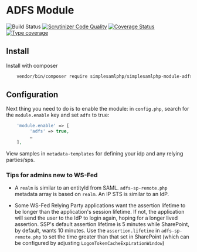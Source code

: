 # ADFS Module

![Build Status](https://github.com/simplesamlphp/simplesamlphp-module-adfs/actions/workflows/php.yml/badge.svg)
[![Scrutinizer Code Quality](https://scrutinizer-ci.com/g/simplesamlphp/simplesamlphp-module-adfs/badges/quality-score.png?b=master)](https://scrutinizer-ci.com/g/simplesamlphp/simplesamlphp-module-adfs/?branch=master)
[![Coverage Status](https://codecov.io/gh/simplesamlphp/simplesamlphp-module-adfs/branch/master/graph/badge.svg)](https://codecov.io/gh/simplesamlphp/simplesamlphp-module-adfs)
[![Type coverage](https://shepherd.dev/github/simplesamlphp/simplesamlphp-module-adfs/coverage.svg)](https://shepherd.dev/github/simplesamlphp/simplesamlphp-module-adfs)

## Install

Install with composer

```bash
    vendor/bin/composer require simplesamlphp/simplesamlphp-module-adfs
```

## Configuration

Next thing you need to do is to enable the module: in
 `config.php`, search for the `module.enable` key and set `adfs` to true:

 ```php
     'module.enable' => [
          'adfs' => true,
          …
     ],
 ```

View samples in `metadata-templates` for defining your idp and any relying
parties/sps.

### Tips for admins new to WS-Fed

* A `realm` is similar to an entityId from SAML. `adfs-sp-remote.php` metadata
  array is based on `realm`. An IP STS is similar to an IdP.

* Some WS-Fed Relying Party applications want the assertion lifetime to be
  longer than the application's session lifetime. If not, the application will
  send the user to the IdP to login again, hoping for a longer lived assertion.
  SSP's default assertion lifetime is 5 minutes while SharePoint, by default,
  wants 10 minutes. Use the `assertion.lifetime` in `adfs-sp-remote.php` to set
  the time greater than that set in SharePoint (which can be configured by
  adjusting `LogonTokenCacheExpirationWindow`)
